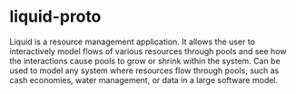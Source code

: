 # liquid-proto
Liquid is a resource management application. It allows the user to interactively model flows of various resources through pools and see how the interactions cause pools to grow or shrink within the system. Can be used to model any system where resources flow through pools; such as cash economies, water management, or data in a large software model.
